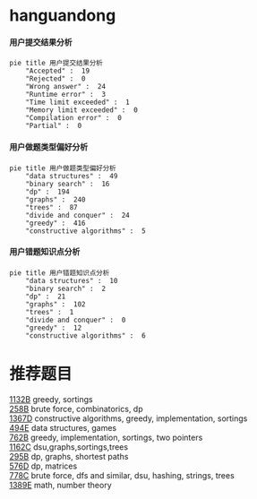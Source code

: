 # hanguandong

<!-- tabs:start -->



#### **用户提交结果分析**

```mermaid
pie title 用户提交结果分析
    "Accepted" :  19
    "Rejected" :  0
    "Wrong answer" :  24
    "Runtime error" :  3
    "Time limit exceeded" :  1
    "Memory limit exceeded" :  0
    "Compilation error" :  0
    "Partial" :  0
```

#### **用户做题类型偏好分析**

```mermaid
pie title 用户做题类型偏好分析
    "data structures" :  49
    "binary search" :  16
    "dp" :  194
    "graphs" :  240
    "trees" :  87
    "divide and conquer" :  24
    "greedy" :  416
    "constructive algorithms" :  5
```
#### **用户错题知识点分析**

```mermaid
pie title 用户错题知识点分析
    "data structures" :  10
    "binary search" :  2
    "dp" :  21
    "graphs" :  102
    "trees" :  1
    "divide and conquer" :  0
    "greedy" :  12
    "constructive algorithms" :  6
```



<!-- tabs:end -->
# 推荐题目
[1132B](https://codeforces.com/contest/1132/problem/B)		greedy,
                        sortings		  
[258B](https://codeforces.com/contest/258/problem/B)		brute force,
                        combinatorics,
                        dp		  
[1367D](https://codeforces.com/contest/1367/problem/D)		constructive algorithms,
                        greedy,
                        implementation,
                        sortings		  
[494E](https://codeforces.com/contest/494/problem/E)		data structures,
                        games		  
[762B](https://codeforces.com/contest/762/problem/B)		greedy,
                        implementation,
                        sortings,
                        two pointers		  
[1162C](https://codeforces.com/contest/1162/problem/C)		dsu,graphs,sortings,trees		  
[295B](https://codeforces.com/contest/295/problem/B)		dp,
                        graphs,
                        shortest paths		  
[576D](https://codeforces.com/contest/576/problem/D)		dp,
                        matrices		  
[778C](https://codeforces.com/contest/778/problem/C)		brute force,
                        dfs and similar,
                        dsu,
                        hashing,
                        strings,
                        trees		  
[1389E](https://codeforces.com/contest/1389/problem/E)		math,
                        number theory		  
